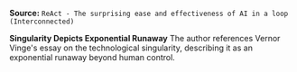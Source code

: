 **Source:** `ReAct - The surprising ease and effectiveness of AI in a loop (Interconnected)`

**Singularity Depicts Exponential Runaway**
The author references Vernor Vinge's essay on the technological singularity, describing it as an exponential runaway beyond human control.
